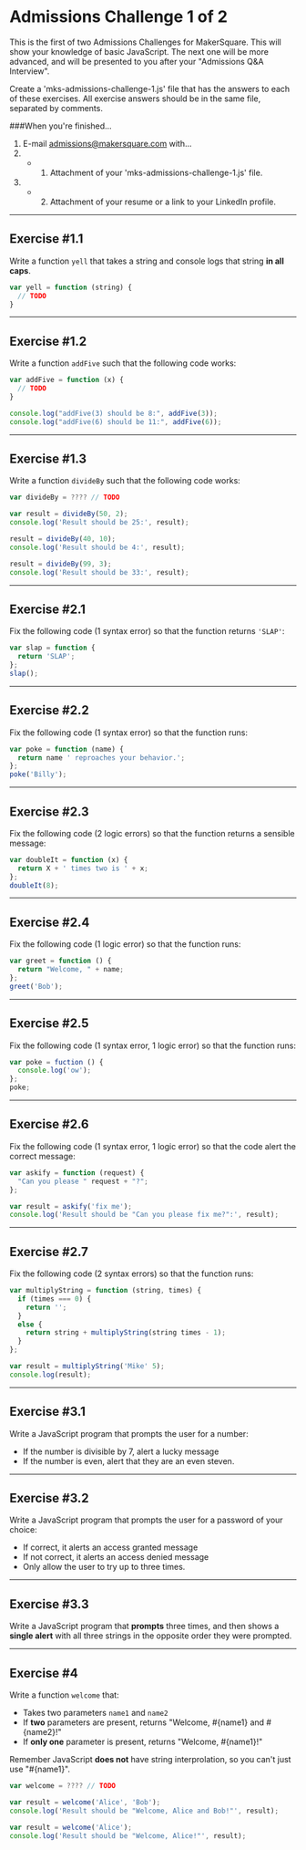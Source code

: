 # Admissions Challenge 1 of 2

This is the first of two Admissions Challenges for MakerSquare. This will show your knowledge of basic JavaScript. The next one will be more advanced, and will be presented to you after your "Admissions Q&A Interview".

Create a 'mks-admissions-challenge-1.js' file that has the answers to each of these exercises. All exercise answers should be in the same file, separated by comments. 

###When you're finished...
1. E-mail admissions@makersquare.com with...
2. - 1) Attachment of your 'mks-admissions-challenge-1.js' file.
2. - 2) Attachment of your resume or a link to your LinkedIn profile.

----
## Exercise #1.1

Write a function `yell` that takes a string and console logs that string **in all caps**.

```javascript
var yell = function (string) {
  // TODO
}
```

----
## Exercise #1.2

Write a function `addFive` such that the following code works:

```javascript
var addFive = function (x) {
  // TODO
}

console.log("addFive(3) should be 8:", addFive(3));
console.log("addFive(6) should be 11:", addFive(6));
```

----
## Exercise #1.3

Write a function `divideBy` such that the following code works:

```javascript
var divideBy = ???? // TODO

var result = divideBy(50, 2);
console.log('Result should be 25:', result);

result = divideBy(40, 10);
console.log('Result should be 4:', result);

result = divideBy(99, 3);
console.log('Result should be 33:', result);
```

----
## Exercise #2.1

Fix the following code (1 syntax error) so that the function returns `'SLAP'`:

```javascript
var slap = function {
  return 'SLAP';
};
slap();
```

----
## Exercise #2.2

Fix the following code (1 syntax error) so that the function runs:

```javascript
var poke = function (name) {
  return name ' reproaches your behavior.';
};
poke('Billy');
```


----
## Exercise #2.3

Fix the following code (2 logic errors) so that the function returns a sensible message:

```javascript
var doubleIt = function (x) {
  return X + ' times two is ' + x;
};
doubleIt(8);
```

----
## Exercise #2.4

Fix the following code (1 logic error) so that the function runs:

```javascript
var greet = function () {
  return "Welcome, " + name;
};
greet('Bob');
```

----
## Exercise #2.5

Fix the following code (1 syntax error, 1 logic error) so that the function runs:

```javascript
var poke = fuction () {
  console.log('ow');
};
poke;
```

----
## Exercise #2.6

Fix the following code (1 syntax error, 1 logic error) so that the code alert the correct message:

```javascript
var askify = function (request) {
  "Can you please " request + "?";
};

var result = askify('fix me');
console.log('Result should be "Can you please fix me?":', result);
```

----
## Exercise #2.7

Fix the following code (2 syntax errors) so that the function runs:

```javascript
var multiplyString = function (string, times) {
  if (times === 0) {
    return '';
  }
  else {
    return string + multiplyString(string times - 1);
  }
};

var result = multiplyString('Mike' 5);
console.log(result);
```

----
## Exercise #3.1

Write a JavaScript program that prompts the user for a number:

* If the number is divisible by 7, alert a lucky message
* If the number is even, alert that they are an even steven.

----
## Exercise #3.2

Write a JavaScript program that prompts the user for a password of your choice:

* If correct, it alerts an access granted message
* If not correct, it alerts an access denied message
* Only allow the user to try up to three times.

----
## Exercise #3.3

Write a JavaScript program that **prompts** three times, and then shows a **single alert** with all three strings in the opposite order they were prompted.

----
## Exercise #4

Write a function `welcome` that:

  * Takes two parameters `name1` and `name2`
  * If **two** parameters are present, returns "Welcome, #{name1} and #{name2}!"
  * If **only one** parameter is present, returns "Welcome, #{name1}!"

Remember JavaScript **does not** have string interprolation, so you can't just use "#{name1}".

```javascript
var welcome = ???? // TODO

var result = welcome('Alice', 'Bob');
console.log('Result should be "Welcome, Alice and Bob!"', result);

var result = welcome('Alice');
console.log('Result should be "Welcome, Alice!"', result);
```
